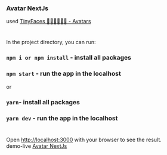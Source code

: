 ### Avatar NextJs  
used [TinyFaces 👦🏼👨🏾👩🏻 - Avatars](https://tinyfac.es/)

#
In the project directory, you can run:
### `npm i or npm install` - install all packages    
### `npm start` - run the app in the localhost
or  
### `yarn`- install all packages  
### `yarn dev` - run the app in the localhost  
#

Open [http://localhost:3000](http://localhost:3000) with your browser to see the result.  
demo-live [Avatar NextJs](https://avatar-next-js.vercel.app/)